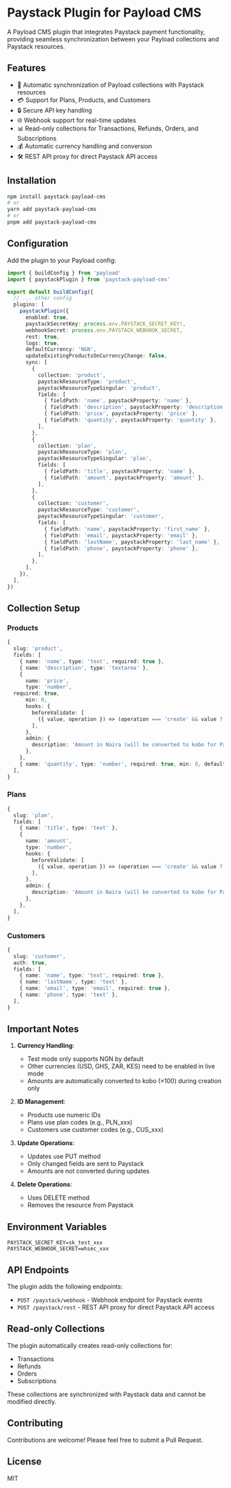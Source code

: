 # Paystack Plugin for Payload CMS

A Payload CMS plugin that integrates Paystack payment functionality, providing seamless synchronization between your Payload collections and Paystack resources.

## Features

- 🔄 Automatic synchronization of Payload collections with Paystack resources
- 💳 Support for Plans, Products, and Customers
- 🔒 Secure API key handling
- 🌐 Webhook support for real-time updates
- 📊 Read-only collections for Transactions, Refunds, Orders, and Subscriptions
- 💰 Automatic currency handling and conversion
- 🛠️ REST API proxy for direct Paystack API access

## Installation

```bash
npm install paystack-payload-cms
# or
yarn add paystack-payload-cms
# or
pnpm add paystack-payload-cms
```

## Configuration

Add the plugin to your Payload config:

```typescript
import { buildConfig } from 'payload'
import { paystackPlugin } from 'paystack-payload-cms'

export default buildConfig({
  // ... other config
  plugins: [
    paystackPlugin({
      enabled: true,
      paystackSecretKey: process.env.PAYSTACK_SECRET_KEY!,
      webhookSecret: process.env.PAYSTACK_WEBHOOK_SECRET,
      rest: true,
      logs: true,
      defaultCurrency: 'NGN',
      updateExistingProductsOnCurrencyChange: false,
      sync: [
        {
          collection: 'product',
          paystackResourceType: 'product',
          paystackResourceTypeSingular: 'product',
          fields: [
            { fieldPath: 'name', paystackProperty: 'name' },
            { fieldPath: 'description', paystackProperty: 'description' },
            { fieldPath: 'price', paystackProperty: 'price' },
            { fieldPath: 'quantity', paystackProperty: 'quantity' },
          ],
        },
        {
          collection: 'plan',
          paystackResourceType: 'plan',
          paystackResourceTypeSingular: 'plan',
          fields: [
            { fieldPath: 'title', paystackProperty: 'name' },
            { fieldPath: 'amount', paystackProperty: 'amount' },
          ],
        },
        {
          collection: 'customer',
          paystackResourceType: 'customer',
          paystackResourceTypeSingular: 'customer',
          fields: [
            { fieldPath: 'name', paystackProperty: 'first_name' },
            { fieldPath: 'email', paystackProperty: 'email' },
            { fieldPath: 'lastName', paystackProperty: 'last_name' },
            { fieldPath: 'phone', paystackProperty: 'phone' },
          ],
        },
      ],
    }),
  ],
})
```

## Collection Setup

### Products

```typescript
{
  slug: 'product',
  fields: [
    { name: 'name', type: 'text', required: true },
    { name: 'description', type: 'textarea' },
    {
      name: 'price',
      type: 'number',
  required: true,
      min: 0,
      hooks: {
        beforeValidate: [
          ({ value, operation }) => (operation === 'create' && value ? value * 100 : value),
        ],
      },
      admin: {
        description: 'Amount in Naira (will be converted to kobo for Paystack)',
      },
    },
    { name: 'quantity', type: 'number', required: true, min: 0, defaultValue: 1 },
  ],
}
```

### Plans

```typescript
{
  slug: 'plan',
  fields: [
    { name: 'title', type: 'text' },
    {
      name: 'amount',
      type: 'number',
      hooks: {
        beforeValidate: [
          ({ value, operation }) => (operation === 'create' && value ? value * 100 : value),
        ],
      },
      admin: {
        description: 'Amount in Naira (will be converted to kobo for Paystack)',
      },
    },
  ],
}
```

### Customers

```typescript
{
  slug: 'customer',
  auth: true,
  fields: [
    { name: 'name', type: 'text', required: true },
    { name: 'lastName', type: 'text' },
    { name: 'email', type: 'email', required: true },
    { name: 'phone', type: 'text' },
  ],
}
```

## Important Notes

1. **Currency Handling**:
   - Test mode only supports NGN by default
   - Other currencies (USD, GHS, ZAR, KES) need to be enabled in live mode
   - Amounts are automatically converted to kobo (×100) during creation only

2. **ID Management**:
   - Products use numeric IDs
   - Plans use plan codes (e.g., PLN_xxx)
   - Customers use customer codes (e.g., CUS_xxx)

3. **Update Operations**:
   - Updates use PUT method
   - Only changed fields are sent to Paystack
   - Amounts are not converted during updates

4. **Delete Operations**:
   - Uses DELETE method
   - Removes the resource from Paystack

## Environment Variables

```env
PAYSTACK_SECRET_KEY=sk_test_xxx
PAYSTACK_WEBHOOK_SECRET=whsec_xxx
```

## API Endpoints

The plugin adds the following endpoints:

- `POST /paystack/webhook` - Webhook endpoint for Paystack events
- `POST /paystack/rest` - REST API proxy for direct Paystack API access

## Read-only Collections

The plugin automatically creates read-only collections for:
- Transactions
- Refunds
- Orders
- Subscriptions

These collections are synchronized with Paystack data and cannot be modified directly.

## Contributing

Contributions are welcome! Please feel free to submit a Pull Request.

## License

MIT